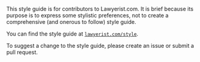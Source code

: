 This style guide is for contributors to Lawyerist.com. It is brief because its purpose is to express some stylistic preferences, not to create a comprehensive (and onerous to follow) style guide.

You can find the style guide at [`lawyerist.com/style`](https://lawyerist.com/style).

To suggest a change to the style guide, please create an issue or submit a pull request.

